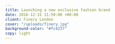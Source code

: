 ```yaml
---
title: Launching a new exclusive fashion brand
date: 2016-12-31 11:59:00 +00:00
client: Finery London
cover: "/uploads/finery.jpg"
background-color: "#fc4237"
copy: light
---
```

